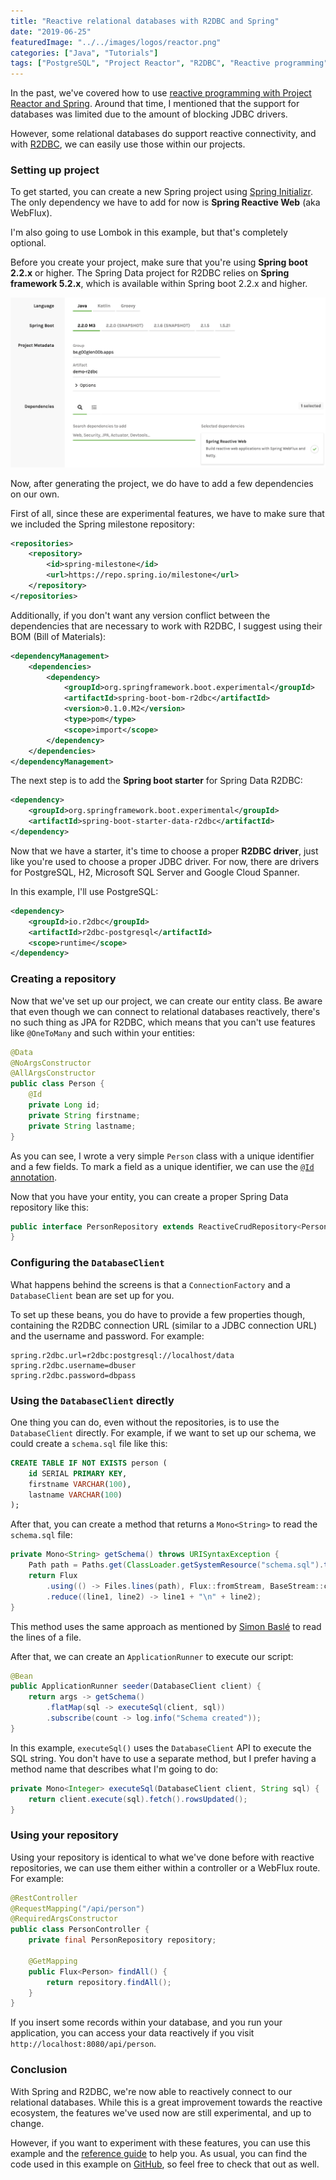 ```yaml
---
title: "Reactive relational databases with R2DBC and Spring"
date: "2019-06-25"
featuredImage: "../../images/logos/reactor.png"
categories: ["Java", "Tutorials"]
tags: ["PostgreSQL", "Project Reactor", "R2DBC", "Reactive programming", "Spring boot", "Spring WebFlux"]
---
```


In the past, we've covered how to use [reactive programming with Project Reactor and Spring](https://blog.optis.be/reactive-programming-with-spring-boot-2-7a11b953c8a). Around that time, I mentioned that the support for databases was limited due to the amount of blocking JDBC drivers.

However, some relational databases do support reactive connectivity, and with [R2DBC](https://r2dbc.io/), we can easily use those within our projects.

### Setting up project

To get started, you can create a new Spring project using [Spring Initializr](https://start.spring.io/). The only dependency we have to add for now is **Spring Reactive Web** (aka WebFlux).

I'm also going to use Lombok in this example, but that's completely optional.

Before you create your project, make sure that you're using **Spring boot 2.2.x** or higher. The Spring Data project for R2DBC relies on **Spring framework 5.2.x**, which is available within Spring boot 2.2.x and higher.

![Spring Initializr setup for R2DBC](images/Screenshot-2019-06-14-09.12.24.png)

Now, after generating the project, we do have to add a few dependencies on our own.

First of all, since these are experimental features, we have to make sure that we included the Spring milestone repository:

```xml
<repositories>
    <repository>
        <id>spring-milestone</id>
        <url>https://repo.spring.io/milestone</url>
    </repository>
</repositories>
```

Additionally, if you don't want any version conflict between the dependencies that are necessary to work with R2DBC, I suggest using their BOM (Bill of Materials):

```xml
<dependencyManagement>
	<dependencies>
		<dependency>
			<groupId>org.springframework.boot.experimental</groupId>
			<artifactId>spring-boot-bom-r2dbc</artifactId>
			<version>0.1.0.M2</version>
			<type>pom</type>
			<scope>import</scope>
		</dependency>
	</dependencies>
</dependencyManagement>
```

The next step is to add the **Spring boot starter** for Spring Data R2DBC:

```xml
<dependency>
    <groupId>org.springframework.boot.experimental</groupId>
    <artifactId>spring-boot-starter-data-r2dbc</artifactId>
</dependency>
```

Now that we have a starter, it's time to choose a proper **R2DBC driver**, just like you're used to choose a proper JDBC driver. For now, there are drivers for PostgreSQL, H2, Microsoft SQL Server and Google Cloud Spanner.

In this example, I'll use PostgreSQL:

```xml
<dependency>
    <groupId>io.r2dbc</groupId>
    <artifactId>r2dbc-postgresql</artifactId>
    <scope>runtime</scope>
</dependency>
```

### Creating a repository

Now that we've set up our project, we can create our entity class. Be aware that even though we can connect to relational databases reactively, there's no such thing as JPA for R2DBC, which means that you can't use features like `@OneToMany` and such within your entities:

```java
@Data
@NoArgsConstructor
@AllArgsConstructor
public class Person {
    @Id
    private Long id;
    private String firstname;
    private String lastname;
}
```

As you can see, I wrote a very simple `Person` class with a unique identifier and a few fields. To mark a field as a unique identifier, we can use the [`@Id` annotation](https://docs.spring.io/spring-data/commons/docs/current/api/org/springframework/data/annotation/Id.html).

Now that you have your entity, you can create a proper Spring Data repository like this:

```java
public interface PersonRepository extends ReactiveCrudRepository<Person, Long> {
}
```

### Configuring the `DatabaseClient`

What happens behind the screens is that a `ConnectionFactory` and a `DatabaseClient` bean are set up for you.

To set up these beans, you do have to provide a few properties though, containing the R2DBC connection URL (similar to a JDBC connection URL) and the username and password. For example:

```
spring.r2dbc.url=r2dbc:postgresql://localhost/data
spring.r2dbc.username=dbuser
spring.r2dbc.password=dbpass
```

### Using the `DatabaseClient` directly

One thing you can do, even without the repositories, is to use the `DatabaseClient` directly. For example, if we want to set up our schema, we could create a `schema.sql` file like this:

```sql
CREATE TABLE IF NOT EXISTS person (
    id SERIAL PRIMARY KEY,
    firstname VARCHAR(100),
    lastname VARCHAR(100)
);
```

After that, you can create a method that returns a `Mono<String>` to read the `schema.sql` file:

```java
private Mono<String> getSchema() throws URISyntaxException {
    Path path = Paths.get(ClassLoader.getSystemResource("schema.sql").toURI());
    return Flux
        .using(() -> Files.lines(path), Flux::fromStream, BaseStream::close)
        .reduce((line1, line2) -> line1 + "\n" + line2);
}
```

This method uses the same approach as mentioned by [Simon Baslé](https://simonbasle.github.io/2017/10/file-reading-in-reactor/) to read the lines of a file.

After that, we can create an `ApplicationRunner` to execute our script:

```java
@Bean
public ApplicationRunner seeder(DatabaseClient client) {
    return args -> getSchema()
        .flatMap(sql -> executeSql(client, sql))
        .subscribe(count -> log.info("Schema created"));
}
```

In this example, `executeSql()` uses the `DatabaseClient` API to execute the SQL string. You don't have to use a separate method, but I prefer having a method name that describes what I'm going to do:

```java
private Mono<Integer> executeSql(DatabaseClient client, String sql) {
    return client.execute(sql).fetch().rowsUpdated();
}
```

### Using your repository

Using your repository is identical to what we've done before with reactive repositories, we can use them either within a controller or a WebFlux route. For example:

```java
@RestController
@RequestMapping("/api/person")
@RequiredArgsConstructor
public class PersonController {
    private final PersonRepository repository;

    @GetMapping
    public Flux<Person> findAll() {
        return repository.findAll();
    }
}
```

If you insert some records within your database, and you run your application, you can access your data reactively if you visit `http://localhost:8080/api/person`.

### Conclusion

With Spring and R2DBC, we're now able to reactively connect to our relational databases. While this is a great improvement towards the reactive ecosystem, the features we've used now are still experimental, and up to change.

However, if you want to experiment with these features, you can use this example and the [reference guide](https://docs.spring.io/spring-data/r2dbc/docs/1.0.x/reference/html/#reference) to help you. As usual, you can find the code used in this example on [GitHub](https://github.com/g00glen00b/spring-samples/tree/master/spring-boot-r2dbc), so feel free to check that out as well.

